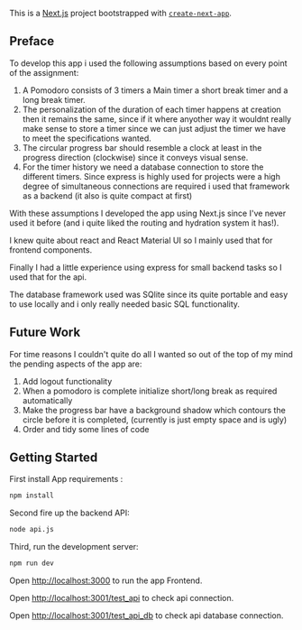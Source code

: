 This is a [Next.js](https://nextjs.org/) project bootstrapped with [`create-next-app`](https://github.com/vercel/next.js/tree/canary/packages/create-next-app).
## Preface
To develop this app i used the following assumptions based on every point of the assignment:
1. A Pomodoro consists of 3 timers a Main timer a short break timer and a long break timer.
2. The personalization of the duration of each timer happens at creation then it remains the same, since if it where anyother way it wouldnt really make sense to store a timer since we can just adjust the timer we have to meet the specifications wanted.
3. The circular progress bar should resemble a clock at least in the progress direction (clockwise) since it conveys visual sense.
4. For the timer history we need a database connection to store the different timers. Since express is highly used for projects were a high degree of simultaneous connections are required i used that framework as a backend (it also is quite compact at first)

With these assumptions I developed the app using Next.js since I've never used it before (and i quite liked the routing and hydration system it has!). 

I knew quite about react and React Material UI so I mainly used that for frontend components.

Finally I had a little experience using express for small backend tasks so I used that for the api.

The database framework used was SQlite since its quite portable and easy to use locally and i only really needed basic SQL functionality.

## Future Work

For time reasons I couldn't quite do all I wanted so out of the top of my mind the pending aspects of the app are:

1. Add logout functionality
2. When a pomodoro is complete initialize short/long break as required automatically
3. Make the progress bar have a background shadow which contours the circle before it is completed, (currently is just empty space and is ugly)
4. Order and tidy some lines of code



## Getting Started
First install App requirements :
```bash
npm install
```

Second fire up the backend API:
```bash
node api.js
```

Third, run the development server:

```bash
npm run dev
```

Open [http://localhost:3000](http://localhost:3000) to run the app Frontend.

Open [http://localhost:3001/test_api](http://localhost:3001/test_api) to check api connection.

Open [http://localhost:3001/test_api_db](http://localhost:3001/test_api_db) to check api database connection.
